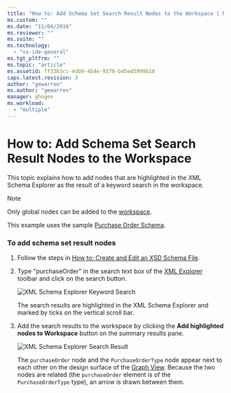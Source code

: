 ```yaml
---
title: "How to: Add Schema Set Search Result Nodes to the Workspace | Microsoft Docs"
ms.custom: ""
ms.date: "11/04/2016"
ms.reviewer: ""
ms.suite: ""
ms.technology: 
  - "vs-ide-general"
ms.tgt_pltfrm: ""
ms.topic: "article"
ms.assetid: ff33b3cc-4db9-4b4e-9378-b45ed5999b18
caps.latest.revision: 3
author: "gewarren"
ms.author: "gewarren"
manager: ghogen
ms.workload: 
  - "multiple"
---
```

# How to: Add Schema Set Search Result Nodes to the Workspace
This topic explains how to add nodes that are highlighted in the XML Schema Explorer as the result of a keyword search in the workspace.  
  
> [!NOTE]
>  Only global nodes can be added to the [workspace](../xml-tools/xml-schema-designer-workspace.md).  
  
 This example uses the sample [Purchase Order Schema](../xml-tools/sample-xsd-file-purchase-order-schema.md).  
  
### To add schema set result nodes  
  
1.  Follow the steps in [How to: Create and Edit an XSD Schema File](../xml-tools/how-to-create-and-edit-an-xsd-schema-file.md).  
  
2.  Type "purchaseOrder" in the search text box of the [XML Explorer](../xml-tools/xml-schema-explorer.md) toolbar and click on the search button.  
  
     ![XML Schema Explorer Keyword Search](../xml-tools/media/schemaexplorersearch.gif "SchemaExplorerSearch")  
  
     The search results are highlighted in the XML Schema Explorer and marked by ticks on the vertical scroll bar.  
  
3.  Add the search results to the workspace by clicking the **Add highlighted nodes to Workspace** button on the summary results pane.  
  
     ![XML Schema Explorer Search Result](../xml-tools/media/schemaexplorersearchresult.gif "SchemaExplorerSearchResult")  
  
     The `purchaseOrder` node and the `PurchaseOrderType` node appear next to each other on the design surface of the [Graph View](../xml-tools/graph-view.md). Because the two nodes are related (the `purchaseOrder` element is of the `PurchaseOrderType` type), an arrow is drawn between them.